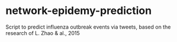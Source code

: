 # network-epidemy-prediction
Script to predict influenza outbreak events via tweets, based on the research of L. Zhao &amp; al., 2015 
